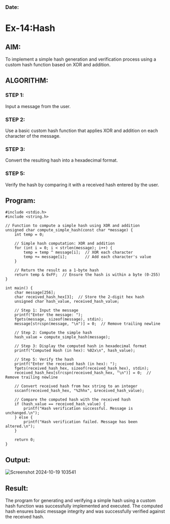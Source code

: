 ### Date:
# Ex-14:Hash
## AIM:
To implement a simple hash generation and verification process using a custom hash function based on XOR and addition.

## ALGORITHM:

### STEP 1:
Input a message from the user.

### STEP 2:
Use a basic custom hash function that applies XOR and addition on each character of the message.

### STEP 3:
Convert the resulting hash into a hexadecimal format.

### STEP 5:
Verify the hash by comparing it with a received hash entered by the user.
## Program:
```
#include <stdio.h>
#include <string.h>

// Function to compute a simple hash using XOR and addition
unsigned char compute_simple_hash(const char *message) {
    int temp = 0;

    // Simple hash computation: XOR and addition
    for (int i = 0; i < strlen(message); i++) {
        temp = temp ^ message[i];  // XOR each character
        temp += message[i];        // Add each character's value
    }

    // Return the result as a 1-byte hash
    return temp & 0xFF;  // Ensure the hash is within a byte (0-255)
}

int main() {
    char message[256];
    char received_hash_hex[3];  // Store the 2-digit hex hash
    unsigned char hash_value, received_hash_value;

    // Step 1: Input the message
    printf("Enter the message: ");
    fgets(message, sizeof(message), stdin);
    message[strcspn(message, "\n")] = 0;  // Remove trailing newline

    // Step 2: Compute the simple hash
    hash_value = compute_simple_hash(message);

    // Step 3: Display the computed hash in hexadecimal format
    printf("Computed Hash (in hex): %02x\n", hash_value);

    // Step 5: Verify the hash
    printf("Enter the received hash (in hex): ");
    fgets(received_hash_hex, sizeof(received_hash_hex), stdin);
    received_hash_hex[strcspn(received_hash_hex, "\n")] = 0;  // Remove trailing newline

    // Convert received hash from hex string to an integer
    sscanf(received_hash_hex, "%2hhx", &received_hash_value);

    // Compare the computed hash with the received hash
    if (hash_value == received_hash_value) {
        printf("Hash verification successful. Message is unchanged.\n");
    } else {
        printf("Hash verification failed. Message has been altered.\n");
    }

    return 0;
}

```
## Output:

![Screenshot 2024-10-19 103541](https://github.com/user-attachments/assets/ea70bc35-2792-45d7-bb4d-05176dd39d37)


## Result:
The program for generating and verifying a simple hash using a custom hash function was successfully implemented and executed. The computed hash ensures basic message integrity and was successfully verified against the received hash.

